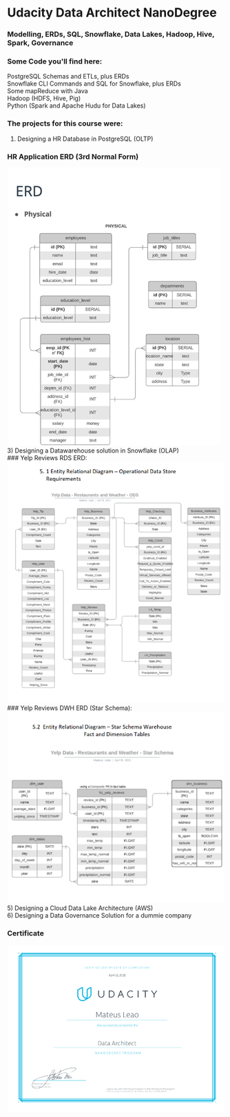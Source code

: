 # Udacity Data Architect NanoDegree

### Modelling, ERDs, SQL, Snowflake, Data Lakes, Hadoop, Hive, Spark, Governance

### Some Code you'll find here:
PostgreSQL Schemas and ETLs, plus ERDs <br>
Snowflake CLI Commands and SQL for Snowflake, plus ERDs<br>
Some mapReduce with Java<br>
Hadoop (HDFS, Hive, Pig)<br>
Python (Spark and Apache Hudu for Data Lakes)


### The projects for this course were:
1) Designing a HR Database in PostgreSQL (OLTP)<br>
### HR Application ERD (3rd Normal Form)
<img src="1.Design_HR_DB_Pgresql_Project/ERD_HR_3NF.png">
3) Designing a Datawarehouse solution in Snowflake (OLAP)<br> 
### Yelp Reviews RDS ERD:
<img src="2.Data_Warehouses_Snowflake_Project/ERD_RDS_Yelp_Reviews.png">
### Yelp Reviews DWH ERD (Star Schema):
<img src="2.Data_Warehouses_Snowflake_Project/ERD_DWH_Yelp_Reviews.png">
5) Designing a Cloud Data Lake Architecture (AWS)<br>
6) Designing a Data Governance Solution for a dummie company

### Certificate
<img src="Certificate.png">
